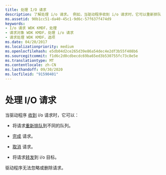 ```yaml
---
title: 处理 I/O 请求
description: 了解处理 i/o 请求。 例如，当驱动程序收到 i/o 请求时，它可以重新排队、完成或取消请求。
ms.assetid: 90b1cc51-da40-45c1-9d6c-57f637f474d9
keywords:
- I/o 请求 WDK KMDF，处理
- 请求对象 WDK KMDF，处理 i/o 请求
- 请求处理 WDK KMDF，选项
ms.date: 04/20/2017
ms.localizationpriority: medium
ms.openlocfilehash: e5db04d2ce265d39e86a54dec4e2df3b55f408b6
ms.sourcegitcommit: f1d6c2d0cdbecdc69ba65ed3b530755fc73c8e5e
ms.translationtype: MT
ms.contentlocale: zh-CN
ms.lasthandoff: 09/30/2020
ms.locfileid: "91590401"
---
```

# <a name="processing-io-requests"></a>处理 I/O 请求





当驱动程序 [收到](receiving-i-o-requests.md) i/o 请求时，它可以：

-   将请求[重新排队](requeuing-i-o-requests.md)到不同的队列。

-   [完成](completing-i-o-requests.md) 请求。

-   [取消](canceling-i-o-requests.md) 请求。

-   将请求[转发](forwarding-i-o-requests.md)到 i/o 目标。

驱动程序无法忽略或删除请求。

 

 





